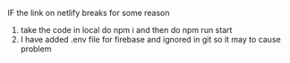 IF the link on netlify breaks for some reason
1. take the code in local do npm i and then do npm run start
2. I have added .env file for firebase and ignored in git so it may to cause problem 
